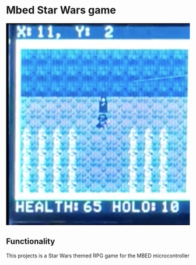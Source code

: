 # Mbed Star Wars game


![](demo.png)


## Functionality

This projects is a Star Wars themed RPG game for the MBED microcontroller
